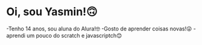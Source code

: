 # Oi, sou Yasmin!🙃
-Tenho 14 anos, sou aluna do Alura!🤓
-Gosto de aprender coisas novas!😜
-aprendi um pouco do scratch e javascriptch😊
